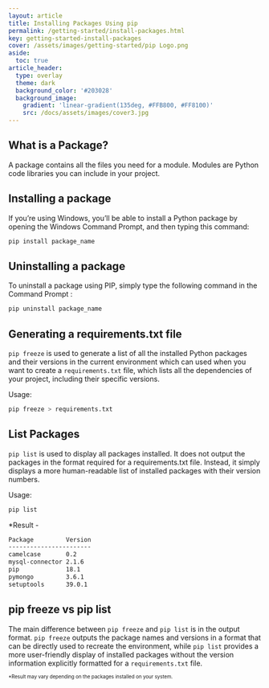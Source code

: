 ```yaml
---
layout: article
title: Installing Packages Using pip
permalink: /getting-started/install-packages.html
key: getting-started-install-packages
cover: /assets/images/getting-started/pip Logo.png
aside:
  toc: true
article_header:
  type: overlay
  theme: dark
  background_color: '#203028'
  background_image:
    gradient: 'linear-gradient(135deg, #FFB800, #FF8100)'
    src: /docs/assets/images/cover3.jpg
---
```

## What is a Package?
A package contains all the files you need for a module.
Modules are Python code libraries you can include in your project.


## Installing a package
If you’re using Windows, you’ll be able to install a Python package by opening the Windows Command Prompt, and then typing this command:

```bash 
pip install package_name
```

## Uninstalling a package
To uninstall a package using PIP, simply type the following command in the Command Prompt :

```bash
pip uninstall package_name
```

## Generating a requirements.txt file

```pip freeze``` is used to generate a list of all the installed Python packages and their versions in the current environment which can used when you want to create a ```requirements.txt``` file, which lists all the dependencies of your project, including their specific versions. 

Usage:

```bash
pip freeze > requirements.txt
```


## List Packages

```pip list``` is used to display all packages installed. It does not output the packages in the format required for a requirements.txt file. Instead, it simply displays a more human-readable list of installed packages with their version numbers.

Usage: 
```bash
pip list
```

*Result - 
```bash
Package         Version
-----------------------
camelcase       0.2
mysql-connector 2.1.6
pip             18.1
pymongo         3.6.1
setuptools      39.0.1
```

## pip freeze vs pip list

The main difference between ```pip freeze``` and ```pip list``` is in the output format. ```pip freeze``` outputs the package names and versions in a format that can be directly used to recreate the environment, while ```pip list``` provides a more user-friendly display of installed packages without the version information explicitly formatted for a ```requirements.txt``` file.


<sub><sup>*Result may vary depending on the packages installed on your system.</sup></sub>